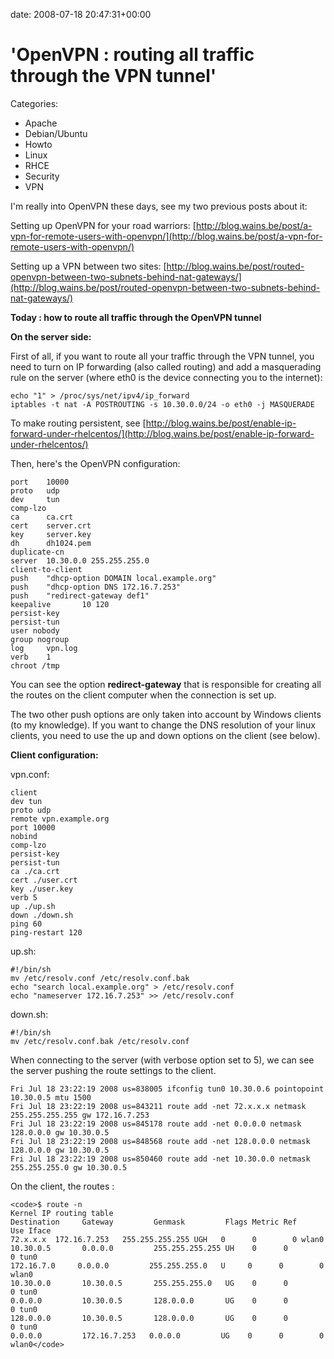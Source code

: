 


date: 2008-07-18 20:47:31+00:00


# 'OpenVPN : routing all traffic through the VPN tunnel'

Categories:  
- Apache  
- Debian/Ubuntu  
- Howto  
- Linux  
- RHCE  
- Security  
- VPN  


I'm really into OpenVPN these days, see my two previous posts about it:

Setting up OpenVPN for your road warriors: 
[http://blog.wains.be/post/a-vpn-for-remote-users-with-openvpn/](http://blog.wains.be/post/a-vpn-for-remote-users-with-openvpn/)

Setting up a VPN between two sites:
[http://blog.wains.be/post/routed-openvpn-between-two-subnets-behind-nat-gateways/](http://blog.wains.be/post/routed-openvpn-between-two-subnets-behind-nat-gateways/)

**Today : how to route all traffic through the OpenVPN tunnel**

**On the server side:**

First of all, if you want to route all your traffic through the VPN tunnel, you need to turn on IP forwarding (also called routing) and add a masquerading rule on the server (where eth0 is the device connecting you to the internet):
    
    echo "1" > /proc/sys/net/ipv4/ip_forward
    iptables -t nat -A POSTROUTING -s 10.30.0.0/24 -o eth0 -j MASQUERADE



To make routing persistent, see [http://blog.wains.be/post/enable-ip-forward-under-rhelcentos/](http://blog.wains.be/post/enable-ip-forward-under-rhelcentos/)

Then, here's the OpenVPN configuration:

	port    10000
	proto   udp
	dev     tun
	comp-lzo
	ca      ca.crt
	cert    server.crt
	key     server.key
	dh      dh1024.pem
	duplicate-cn
	server  10.30.0.0 255.255.255.0
	client-to-client
	push    "dhcp-option DOMAIN local.example.org"
	push    "dhcp-option DNS 172.16.7.253"
	push    "redirect-gateway def1"
	keepalive       10 120
	persist-key
	persist-tun
	user nobody
	group nogroup
	log     vpn.log
	verb    1
	chroot /tmp

You can see the option **redirect-gateway** that is responsible for creating all the routes on the client computer when the connection is set up.

The two other push options are only taken into account by Windows clients (to my knowledge).
If you want to change the DNS resolution of your linux clients, you need to use the up and down options on the client (see below).

**Client configuration:**

vpn.conf:
    
    client
    dev tun
    proto udp
    remote vpn.example.org
    port 10000
    nobind
    comp-lzo
    persist-key
    persist-tun
    ca ./ca.crt
    cert ./user.crt
    key ./user.key 
    verb 5
    up ./up.sh
    down ./down.sh
    ping 60
    ping-restart 120



up.sh:

	#!/bin/sh
	mv /etc/resolv.conf /etc/resolv.conf.bak
	echo "search local.example.org" > /etc/resolv.conf
	echo "nameserver 172.16.7.253" >> /etc/resolv.conf

down.sh:

	#!/bin/sh
	mv /etc/resolv.conf.bak /etc/resolv.conf


When connecting to the server (with verbose option set to 5), we can see the server pushing the route settings to the client.

	Fri Jul 18 23:22:19 2008 us=838005 ifconfig tun0 10.30.0.6 pointopoint 10.30.0.5 mtu 1500
	Fri Jul 18 23:22:19 2008 us=843211 route add -net 72.x.x.x netmask 255.255.255.255 gw 172.16.7.253
	Fri Jul 18 23:22:19 2008 us=845178 route add -net 0.0.0.0 netmask 128.0.0.0 gw 10.30.0.5
	Fri Jul 18 23:22:19 2008 us=848568 route add -net 128.0.0.0 netmask 128.0.0.0 gw 10.30.0.5
	Fri Jul 18 23:22:19 2008 us=850460 route add -net 10.30.0.0 netmask 255.255.255.0 gw 10.30.0.5


On the client, the routes :


    
    <code>$ route -n
    Kernel IP routing table
    Destination     Gateway         Genmask         Flags Metric Ref    Use Iface
    72.x.x.x  172.16.7.253   255.255.255.255 UGH   0      0        0 wlan0
    10.30.0.5       0.0.0.0         255.255.255.255 UH    0      0        0 tun0
    172.16.7.0     0.0.0.0         255.255.255.0   U     0      0        0 wlan0
    10.30.0.0       10.30.0.5       255.255.255.0   UG    0      0        0 tun0
    0.0.0.0         10.30.0.5       128.0.0.0       UG    0      0        0 tun0
    128.0.0.0       10.30.0.5       128.0.0.0       UG    0      0        0 tun0
    0.0.0.0         172.16.7.253   0.0.0.0         UG    0      0        0 wlan0</code>



